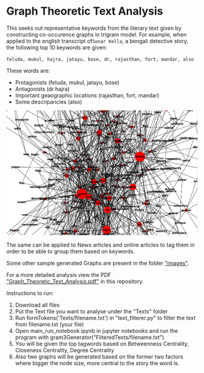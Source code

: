 # Graph Theoretic Text Analysis
This seeks out representative keywords from the literary text given by constructing co-occurence graphs in trigram model. For example, when applied to the english transcript of```Sonar Kella```, a bengali detective story, the following top 10 keywords are given:
```
feluda, mukul, hajra, jatayu, bose, dr, rajasthan, fort, mandar, also
```
These words are:
  * Protagonists (feluda, mukul, jatayu, bose)
  * Antagonists (dr hajra)
  * Important geaographic locations (rajasthan, fort, mandar)
  * Some descripancies (also)

![alt text](https://github.com/TheArijitSaha/Graph_Theoretic_Text_Analysis/blob/master/images/forReadme.png?raw=true)

The same can be applied to News articles and online articles to tag them in order to be able to group them based on keywords.

Some other sample generated Graphs are present in the folder ["images"](images).

For a more detailed analysis view the PDF ["Graph_Theoretic_Text_Analysis.pdf"](Graph_Theoretic_Text_Analysis.pdf) in this repository.

Instructions to run:
1. Download all files
2. Put the Text file you want to analyse under the "Texts" folder
3. Run formTokens('Texts/filename.txt') in "text_filterer.py" to filter the text from filename.txt (your file)
4. Open main_run_notebook.ipynb in jupyter notebooks and run the program with gram3Generator("FilteredTexts/filename.txt")
5. You will be given the top tagwords based on Betweenness Centrality, Closeness Centrality, Degree Centrality
6. Also two graphs will be generated based on the former two factors where bigger the node size, more central to the story the    word is.
